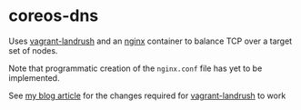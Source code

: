 # coreos-dns

Uses [vagrant-landrush](https://github.com/vagrant-landrush/landrush) and an [nginx](https://www.nginx.com/resources/admin-guide/tcp-load-balancing/) container to balance TCP over a target set of nodes.

Note that programmatic creation of the `nginx.conf` file has yet to be implemented.

See [my blog article](https://medium.com/@jeffzzq/vagrant-landrush-and-coreos-844889f8c07#.w5t2joqu4) for the changes required for [vagrant-landrush](https://github.com/vagrant-landrush/landrush) to work